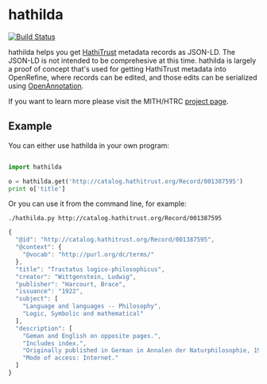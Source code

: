 # hathilda

[![Build Status](https://travis-ci.org/umd-mith/hathilda.svg)](http://travis-ci.org/umd-mith/hathilda)

hathilda helps you get [HathiTrust](http://www.hathitrust.org/home) metadata records as JSON-LD. The JSON-LD is not intended to be comprehesive at this time. hathilda is largely a proof of concept that's used for getting HathiTrust metadata into OpenRefine, where records can be edited, and those edits can be serialized using [OpenAnnotation](http://www.openannotation.org/spec/core/).

If you want to learn more please visit the MITH/HTRC [project page](http://mith.umd.edu/mith-awarded-hathitrust-research-center-grant/).

## Example

You can either use hathilda in your own program:

```python

import hathilda

o = hathilda.get('http://catalog.hathitrust.org/Record/001387595')
print o['title']
```

Or you can use it from the command line, for example:

```
./hathilda.py http://catalog.hathitrust.org/Record/001387595
```

```javascript
{
  "@id": "http://catalog.hathitrust.org/Record/001387595",
  "@context": {
    "@vocab": "http://purl.org/dc/terms/"
  },
  "title": "Tractatus logico-philosophicus",
  "creator": "Wittgenstein, Ludwig",
  "publisher": "Harcourt, Brace",
  "issuance": "1922",
  "subject": [
    "Language and languages -- Philosophy",
    "Logic, Symbolic and mathematical"
  ],
  "description": [
    "Geman and English on opposite pages.",
    "Includes index.",
    "Originally published in German in Annalen der Naturphilosophie, 1921 under title: Logisch-Philosophische Abhandlung.",
    "Mode of access: Internet."
  ]
}
```

